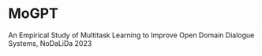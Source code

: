 # MoGPT
An Empirical Study of Multitask Learning to Improve Open Domain Dialogue Systems, NoDaLiDa 2023
